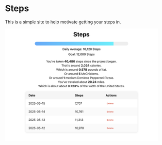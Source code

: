 # Steps

This is a simple site to help motivate getting your steps in. 

![Homescreen](./docs/img/mainpage.png)
